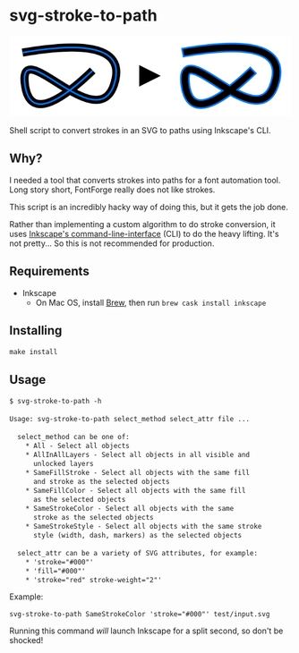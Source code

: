 # svg-stroke-to-path

![Illustation explaining what this does](Illustration.svg)

Shell script to convert strokes in an SVG to paths using Inkscape's CLI.

## Why?

I needed a tool that converts strokes into paths for a font automation tool.
Long story short, FontForge really does not like strokes.

This script is an incredibly hacky way of doing this, but it gets the job done.

Rather than implementing a custom algorithm to do stroke conversion, it uses
[Inkscape's command-line-interface] (CLI) to do the heavy lifting. It's not
pretty... So this is not recommended for production.

[Inkscape's command-line-interface]: https://inkscape.org/doc/inkscape-man.html

## Requirements

* Inkscape
    * On Mac OS, install [Brew], then run `brew cask install inkscape`

[Brew]: https://brew.sh

## Installing

```
make install
```

## Usage

```
$ svg-stroke-to-path -h

Usage: svg-stroke-to-path select_method select_attr file ...

  select_method can be one of:
    * All - Select all objects
    * AllInAllLayers - Select all objects in all visible and
      unlocked layers
    * SameFillStroke - Select all objects with the same fill
      and stroke as the selected objects
    * SameFillColor - Select all objects with the same fill
      as the selected objects
    * SameStrokeColor - Select all objects with the same
      stroke as the selected objects
    * SameStrokeStyle - Select all objects with the same stroke
      style (width, dash, markers) as the selected objects

  select_attr can be a variety of SVG attributes, for example:
    * 'stroke="#000"'
    * 'fill="#000"'
    * 'stroke="red" stroke-weight="2"'
```

Example:

```
svg-stroke-to-path SameStrokeColor 'stroke="#000"' test/input.svg
```

Running this command _will_ launch Inkscape for a split second, so don't be
shocked!
